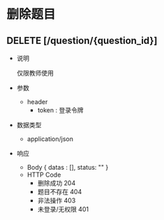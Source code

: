 #  删除题目

## DELETE [/question/{question_id}]
+ 说明

  仅限教师使用

+ 参数
   + header
     + token : 登录令牌
+ 数据类型
  + application/json

+ 响应
  + Body
        {
          datas : [],
          status: ""
        }
  + HTTP Code
    + 删除成功 204
    + 题目不存在 404
    + 非法操作 403
    + 未登录/无权限 401
